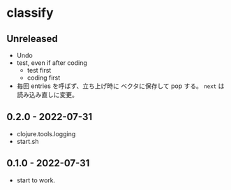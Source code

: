 # classify

## Unreleased
* Undo
* test, even if after coding
  - test first
  - coding first
* 毎回 entries を呼ばず、立ち上げ時に ベクタに保存して pop する。
`next` は読み込み直しに変更。

## 0.2.0 - 2022-07-31
- clojure.tools.logging
- start.sh

## 0.1.0 - 2022-07-31
- start to work.
